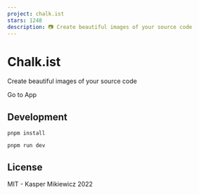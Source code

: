 ```yaml
---
project: chalk.ist
stars: 1248
description: 📷 Create beautiful images of your source code
---
```


Chalk.ist
=========

Create beautiful images of your source code

Go to App

Development
-----------

```
pnpm install
```

```
pnpm run dev
```

License
-------

MIT - Kasper Mikiewicz 2022
